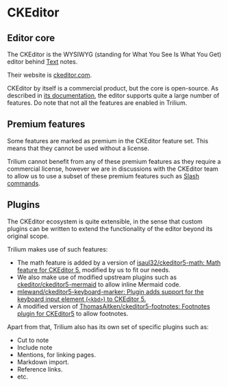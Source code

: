 # CKEditor
## Editor core

The CKEditor is the WYSIWYG (standing for What You See Is What You Get) editor behind [Text](../../Note%20Types/Text.md) notes.

Their website is [ckeditor.com](https://ckeditor.com/).

CKEditor by itself is a commercial product, but the core is open-source. As described in [its documentation](https://ckeditor.com/docs/ckeditor5/latest/features/index.html), the editor supports quite a large number of features. Do note that not all the features are enabled in Trilium.

## Premium features

Some features are marked as premium in the CKEditor feature set. This means that they cannot be used without a license.

Trilium cannot benefit from any of these premium features as they require a commercial license, however we are in discussions with the CKEditor team to allow us to use a subset of these premium features such as [Slash commands](https://ckeditor.com/docs/ckeditor5/latest/features/slash-commands.html).

## Plugins

The CKEditor ecosystem is quite extensible, in the sense that custom plugins can be written to extend the functionality of the editor beyond its original scope.

Trilium makes use of such features:

*   The math feature is added by a version of [isaul32/ckeditor5-math: Math feature for CKEditor 5.](https://github.com/isaul32/ckeditor5-math) modified by us to fit our needs.
*   We also make use of modified upstream plugins such as [ckeditor/ckeditor5-mermaid](https://github.com/ckeditor/ckeditor5-mermaid) to allow inline Mermaid code.
*   [mlewand/ckeditor5-keyboard-marker: Plugin adds support for the keyboard input element (`<kbd>`) to CKEditor 5.](https://github.com/mlewand/ckeditor5-keyboard-marker)
*   A modified version of [ThomasAitken/ckeditor5-footnotes: Footnotes plugin for CKEditor5](https://github.com/ThomasAitken/ckeditor5-footnotes) to allow footnotes.

Apart from that, Trilium also has its own set of specific plugins such as:

*   Cut to note
*   Include note
*   Mentions, for linking pages.
*   Markdown import.
*   Reference links.
*   etc.